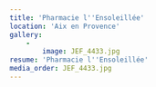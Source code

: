 ```yaml
---
title: 'Pharmacie l''Ensoleillée'
location: 'Aix en Provence'
gallery:
    -
        image: JEF_4433.jpg
resume: 'Pharmacie l''Ensoleillée'
media_order: JEF_4433.jpg
---
```


